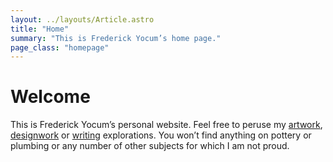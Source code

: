 ```yaml
---
layout: ../layouts/Article.astro
title: "Home"
summary: "This is Frederick Yocum’s home page."
page_class: "homepage"
---
```


# Welcome

This is Frederick Yocum’s personal website. Feel free to peruse my [artwork](https://frederickyocum.com/art), [designwork](https://frederickyocum.com/design) or [writing](https://frederickyocum.com/writing) explorations. You won’t find anything on pottery or plumbing or any number of other subjects for which I am not proud. 